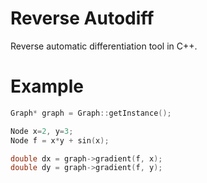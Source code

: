 # Reverse Autodiff

Reverse automatic differentiation tool in C++.

# Example

```c++
Graph* graph = Graph::getInstance();

Node x=2, y=3;
Node f = x*y + sin(x);

double dx = graph->gradient(f, x);
double dy = graph->gradient(f, y);
```

